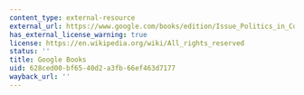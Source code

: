 ```yaml
---
content_type: external-resource
external_url: https://www.google.com/books/edition/Issue_Politics_in_Congress/rPPOVW0rlxYC?hl=en&gbpv=1
has_external_license_warning: true
license: https://en.wikipedia.org/wiki/All_rights_reserved
status: ''
title: Google Books
uid: 628ced00-bf65-40d2-a3fb-66ef463d7177
wayback_url: ''
---
```

